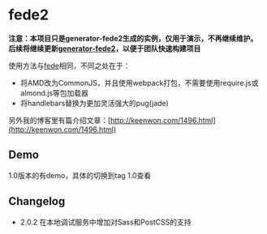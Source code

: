 # fede2

**注意：本项目只是generator-fede2生成的实例，仅用于演示，不再继续维护。后续将继续更新[generator-fede2](https://github.com/keenwon/generator-fede2)，以便于团队快速构建项目**

使用方法与[fede](https://github.com/keenwon/fede)相同，不同之处在于：

- 将AMD改为CommonJS，并且使用webpack打包，不需要使用require.js或almond.js等包加载器
- 将handlebars替换为更加灵活强大的pug(jade)

另外我的博客里有篇介绍文章：[http://keenwon.com/1496.html](http://keenwon.com/1496.html)

## Demo

1.0版本的有demo，具体的切换到tag 1.0查看

## Changelog
- 2.0.2 在本地调试服务中增加对Sass和PostCSS的支持
